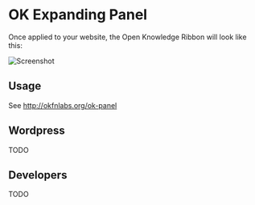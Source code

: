 # OK Expanding Panel

Once applied to your website, the Open Knowledge Ribbon will look like this:

![Screenshot](http://okfnlabs.org/ok-panel/screenshot.png)

## Usage

See http://okfnlabs.org/ok-panel

## Wordpress

TODO

## Developers

TODO
